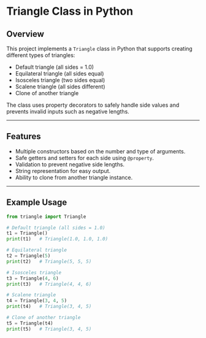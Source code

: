# Triangle Class in Python  

## Overview  
This project implements a `Triangle` class in Python that supports creating different types of triangles:  
- Default triangle (all sides = 1.0)  
- Equilateral triangle (all sides equal)  
- Isosceles triangle (two sides equal)  
- Scalene triangle (all sides different)  
- Clone of another triangle  

The class uses property decorators to safely handle side values and prevents invalid inputs such as negative lengths.  

---

## Features  
- Multiple constructors based on the number and type of arguments.  
- Safe getters and setters for each side using `@property`.  
- Validation to prevent negative side lengths.  
- String representation for easy output.  
- Ability to clone from another triangle instance.  

---

## Example Usage  

```python
from triangle import Triangle  

# Default triangle (all sides = 1.0)
t1 = Triangle()  
print(t1)   # Triangle(1.0, 1.0, 1.0)  

# Equilateral triangle
t2 = Triangle(5)  
print(t2)   # Triangle(5, 5, 5)  

# Isosceles triangle
t3 = Triangle(4, 6)  
print(t3)   # Triangle(4, 4, 6)  

# Scalene triangle
t4 = Triangle(3, 4, 5)  
print(t4)   # Triangle(3, 4, 5)  

# Clone of another triangle
t5 = Triangle(t4)  
print(t5)   # Triangle(3, 4, 5)
